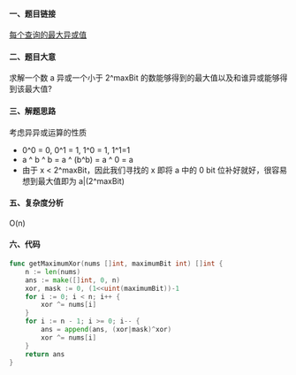 #### 一、题目链接
[每个查询的最大异或值](https://leetcode-cn.com/problems/maximum-xor-for-each-query/)

#### 二、题目大意
求解一个数 a 异或一个小于 2^maxBit 的数能够得到的最大值以及和谁异或能够得到该最大值?

#### 三、解题思路
考虑异异或运算的性质
- 0^0 = 0, 0^1 = 1, 1^0 = 1, 1^1=1
- a ^ b ^ b = a ^ (b^b) = a ^ 0 = a
- 由于 x < 2^maxBit，因此我们寻找的 x 即将 a 中的 0 bit 位补好就好，很容易想到最大值即为 a|(2^maxBit)

#### 五、复杂度分析
O(n)

#### 六、代码
```go
func getMaximumXor(nums []int, maximumBit int) []int {
	n := len(nums)
	ans := make([]int, 0, n)
	xor, mask := 0, (1<<uint(maximumBit))-1
	for i := 0; i < n; i++ {
		xor ^= nums[i]
	}
	for i := n - 1; i >= 0; i-- {
		ans = append(ans, (xor|mask)^xor)
		xor ^= nums[i]
	}
    return ans
}
```